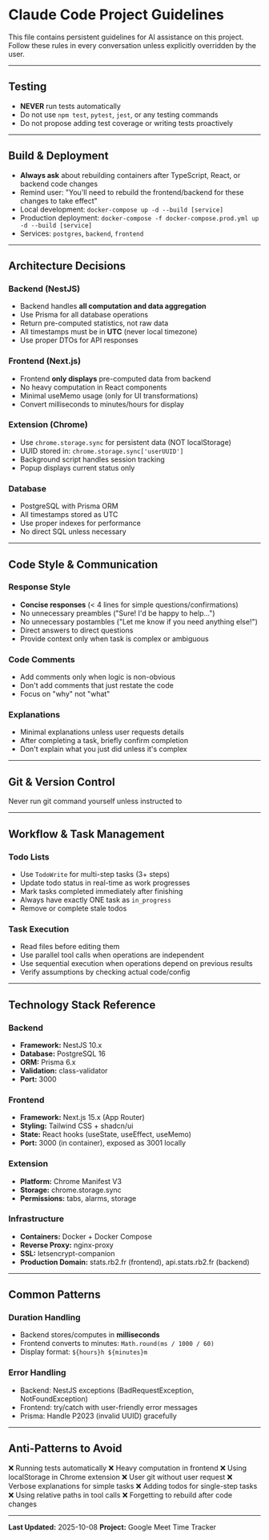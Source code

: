 # Claude Code Project Guidelines

This file contains persistent guidelines for AI assistance on this project. Follow these rules in every conversation unless explicitly overridden by the user.

---

## Testing

- **NEVER** run tests automatically
- Do not use `npm test`, `pytest`, `jest`, or any testing commands
- Do not propose adding test coverage or writing tests proactively

---

## Build & Deployment

- **Always ask** about rebuilding containers after TypeScript, React, or backend code changes
- Remind user: "You'll need to rebuild the frontend/backend for these changes to take effect"
- Local development: `docker-compose up -d --build [service]`
- Production deployment: `docker-compose -f docker-compose.prod.yml up -d --build [service]`
- Services: `postgres`, `backend`, `frontend`

---

## Architecture Decisions

### Backend (NestJS)
- Backend handles **all computation and data aggregation**
- Use Prisma for all database operations
- Return pre-computed statistics, not raw data
- All timestamps must be in **UTC** (never local timezone)
- Use proper DTOs for API responses

### Frontend (Next.js)
- Frontend **only displays** pre-computed data from backend
- No heavy computation in React components
- Minimal useMemo usage (only for UI transformations)
- Convert milliseconds to minutes/hours for display

### Extension (Chrome)
- Use `chrome.storage.sync` for persistent data (NOT localStorage)
- UUID stored in: `chrome.storage.sync['userUUID']`
- Background script handles session tracking
- Popup displays current status only

### Database
- PostgreSQL with Prisma ORM
- All timestamps stored as UTC
- Use proper indexes for performance
- No direct SQL unless necessary

---

## Code Style & Communication

### Response Style
- **Concise responses** (< 4 lines for simple questions/confirmations)
- No unnecessary preambles ("Sure! I'd be happy to help...")
- No unnecessary postambles ("Let me know if you need anything else!")
- Direct answers to direct questions
- Provide context only when task is complex or ambiguous

### Code Comments
- Add comments only when logic is non-obvious
- Don't add comments that just restate the code
- Focus on "why" not "what"

### Explanations
- Minimal explanations unless user requests details
- After completing a task, briefly confirm completion
- Don't explain what you just did unless it's complex

---

## Git & Version Control

Never run git command yourself unless instructed to

---

## Workflow & Task Management

### Todo Lists
- Use `TodoWrite` for multi-step tasks (3+ steps)
- Update todo status in real-time as work progresses
- Mark tasks completed immediately after finishing
- Always have exactly ONE task as `in_progress`
- Remove or complete stale todos

### Task Execution
- Read files before editing them
- Use parallel tool calls when operations are independent
- Use sequential execution when operations depend on previous results
- Verify assumptions by checking actual code/config

---

## Technology Stack Reference

### Backend
- **Framework:** NestJS 10.x
- **Database:** PostgreSQL 16
- **ORM:** Prisma 6.x
- **Validation:** class-validator
- **Port:** 3000

### Frontend
- **Framework:** Next.js 15.x (App Router)
- **Styling:** Tailwind CSS + shadcn/ui
- **State:** React hooks (useState, useEffect, useMemo)
- **Port:** 3000 (in container), exposed as 3001 locally

### Extension
- **Platform:** Chrome Manifest V3
- **Storage:** chrome.storage.sync
- **Permissions:** tabs, alarms, storage

### Infrastructure
- **Containers:** Docker + Docker Compose
- **Reverse Proxy:** nginx-proxy
- **SSL:** letsencrypt-companion
- **Production Domain:** stats.rb2.fr (frontend), api.stats.rb2.fr (backend)

---

## Common Patterns

### Duration Handling
- Backend stores/computes in **milliseconds**
- Frontend converts to minutes: `Math.round(ms / 1000 / 60)`
- Display format: `${hours}h ${minutes}m`

### Error Handling
- Backend: NestJS exceptions (BadRequestException, NotFoundException)
- Frontend: try/catch with user-friendly error messages
- Prisma: Handle P2023 (invalid UUID) gracefully

---

## Anti-Patterns to Avoid

❌ Running tests automatically
❌ Heavy computation in frontend
❌ Using localStorage in Chrome extension
❌ User git without user request
❌ Verbose explanations for simple tasks
❌ Adding todos for single-step tasks
❌ Using relative paths in tool calls
❌ Forgetting to rebuild after code changes

---

**Last Updated:** 2025-10-08
**Project:** Google Meet Time Tracker
